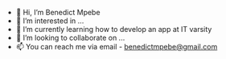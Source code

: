 - 👋 Hi, I’m Benedict Mpebe
- 👀 I’m interested in ...
- 🌱 I’m currently learning how to develop an app at IT varsity
- 💞️ I’m looking to collaborate on ...
- 📫 You can reach me via email - benedictmpebe@gmail.com

<!---
Benedict Mpebe is a ✨ special ✨ repository because its `README.md` (this file) appears on your GitHub profile.
You can click the Preview link to take a look at your changes.
--->
